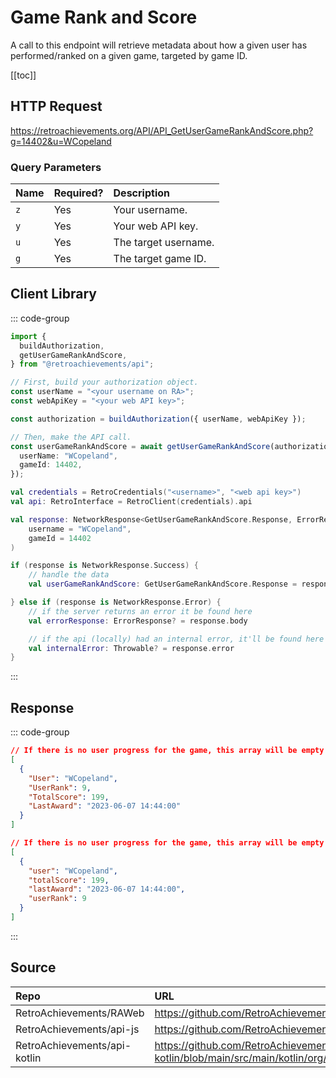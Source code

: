 <script setup>
import SampleRequest from '../components/SampleRequest.vue';
</script>

# Game Rank and Score

A call to this endpoint will retrieve metadata about how a given user has performed/ranked on a given game, targeted by game ID.

[[toc]]

## HTTP Request

<SampleRequest httpVerb="GET">https://retroachievements.org/API/API_GetUserGameRankAndScore.php?g=14402&u=WCopeland</SampleRequest>

### Query Parameters

| Name | Required? | Description          |
| :--- | :-------- | :------------------- |
| `z`  | Yes       | Your username.       |
| `y`  | Yes       | Your web API key.    |
| `u`  | Yes       | The target username. |
| `g`  | Yes       | The target game ID.  |

## Client Library

::: code-group

```ts [NodeJS]
import {
  buildAuthorization,
  getUserGameRankAndScore,
} from "@retroachievements/api";

// First, build your authorization object.
const userName = "<your username on RA>";
const webApiKey = "<your web API key>";

const authorization = buildAuthorization({ userName, webApiKey });

// Then, make the API call.
const userGameRankAndScore = await getUserGameRankAndScore(authorization, {
  userName: "WCopeland",
  gameId: 14402,
});
```

```kotlin [Kotlin]
val credentials = RetroCredentials("<username>", "<web api key>")
val api: RetroInterface = RetroClient(credentials).api

val response: NetworkResponse<GetUserGameRankAndScore.Response, ErrorResponse> = api.getUserGameRankAndScore(
    username = "WCopeland",
    gameId = 14402
)

if (response is NetworkResponse.Success) {
    // handle the data
    val userGameRankAndScore: GetUserGameRankAndScore.Response = response.body

} else if (response is NetworkResponse.Error) {
    // if the server returns an error it be found here
    val errorResponse: ErrorResponse? = response.body

    // if the api (locally) had an internal error, it'll be found here
    val internalError: Throwable? = response.error
}
```

:::

## Response

::: code-group

```json [HTTP Response]
// If there is no user progress for the game, this array will be empty.
[
  {
    "User": "WCopeland",
    "UserRank": 9,
    "TotalScore": 199,
    "LastAward": "2023-06-07 14:44:00"
  }
]
```

```json [NodeJS]
// If there is no user progress for the game, this array will be empty.
[
  {
    "user": "WCopeland",
    "totalScore": 199,
    "lastAward": "2023-06-07 14:44:00",
    "userRank": 9
  }
]
```

:::

## Source

| Repo                         | URL                                                                                                                  |
| :--------------------------- | :------------------------------------------------------------------------------------------------------------------- |
| RetroAchievements/RAWeb      | https://github.com/RetroAchievements/RAWeb/blob/master/public/API/API_GetUserGameRankAndScore.php                    |
| RetroAchievements/api-js     | https://github.com/RetroAchievements/api-js/blob/main/src/user/getUserGameRankAndScore.ts                            |
| RetroAchievements/api-kotlin | https://github.com/RetroAchievements/api-kotlin/blob/main/src/main/kotlin/org/retroachivements/api/RetroInterface.kt |
